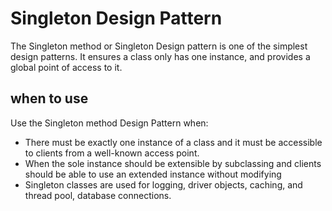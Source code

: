 # Singleton Design Pattern

The Singleton method or Singleton Design pattern is one of the simplest design patterns. It ensures a class only has one instance, and provides a global point of access to it.

## when to use

Use the Singleton method Design Pattern when:

- There must be exactly one instance of a class and it must be accessible to clients from a well-known access point.
- When the sole instance should be extensible by subclassing and clients should be able to use an extended instance without modifying
- Singleton classes are used for logging, driver objects, caching, and thread pool, database connections.